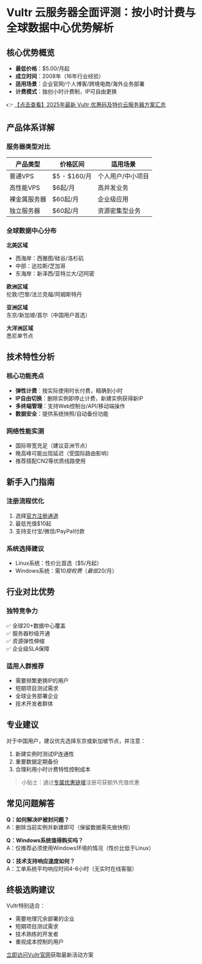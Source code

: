 # Vultr 云服务器全面评测：按小时计费与全球数据中心优势解析

## 核心优势概览
- **最低价格**：$5.00/月起
- **成立时间**：2008年（16年行业经验）
- **适用场景**：企业官网/个人博客/跨境电商/海外业务部署
- **计费模式**：独创小时计费制，IP可自由更换

👉 [【点击查看】2025年最新 Vultr 优惠码及特价云服务器方案汇总](https://bit.ly/VuLtr)

## 产品体系详解
### 服务器类型对比
| 产品类型       | 价格区间      | 适用场景               |
|----------------|---------------|------------------------|
| 普通VPS        | $5 - $160/月  | 个人用户/中小项目      |
| 高性能VPS      | $6起/月       | 高并发业务             |
| 裸金属服务器   | $60起/月      | 企业级应用             |
| 独立服务器     | $60起/月      | 资源密集型业务         |

### 全球数据中心分布
**北美区域**  
- 西海岸：西雅图/硅谷/洛杉矶  
- 中部：达拉斯/芝加哥  
- 东海岸：新泽西/亚特兰大/迈阿密  

**欧洲区域**  
伦敦/巴黎/法兰克福/阿姆斯特丹  

**亚洲区域**  
东京/新加坡/首尔（中国用户首选）  

**大洋洲区域**  
悉尼单节点  

## 技术特性分析
### 核心功能亮点
- **弹性计费**：按实际使用时长付费，精确到小时
- **IP自由切换**：删除实例即停止计费，新建实例获得新IP
- **多终端管理**：支持Web控制台/API/移动端操作
- **数据安全**：提供系统快照/自动备份功能

### 网络性能实测
- 国际带宽充足（建议亚洲节点）
- 晚高峰可能出现延迟（受国际路由影响）
- 推荐搭配CN2等优质线路使用

## 新手入门指南
### 注册流程优化
1. 选择[官方注册通道](https://bit.ly/VuLtr)
2. 最低充值$10起
3. 支持支付宝/微信/PayPal付款

### 系统选择建议
- Linux系统：性价比首选（$5/月起）
- Windows系统：需$10授权费（最低$20/月）

## 行业对比优势
### 独特竞争力
✅ 全球20+数据中心覆盖  
✅ 服务器秒级开通  
✅ 资源弹性伸缩  
✅ 企业级SLA保障  

### 适用人群推荐
- 需要频繁更换IP的用户
- 短期项目测试需求
- 全球业务部署企业
- 技术开发者群体

## 专业建议
对于中国用户，建议优先选择东京或新加坡节点，并注意：
1. 新建实例时测试IP连通性
2. 重要数据定期备份
3. 合理利用小时计费特性控制成本

> 小贴士：通过[专属优惠链接](https://bit.ly/VuLtr)注册可获额外充值优惠

## 常见问题解答
**Q：如何解决IP被封问题？**  
A：删除当前实例并新建即可（保留数据需先做快照）

**Q：Windows系统值得购买吗？**  
A：仅推荐必须使用Windows环境的情况（性价比低于Linux）

**Q：技术支持响应速度如何？**  
A：工单系统平均响应时间4-6小时（无实时在线客服）

## 终极选购建议
Vultr特别适合：
- 需要地理冗余部署的企业
- 短期项目测试需求
- 技术熟练的开发者
- 重视成本控制的用户

[立即访问Vultr官网](https://bit.ly/VuLtr)获取最新活动方案